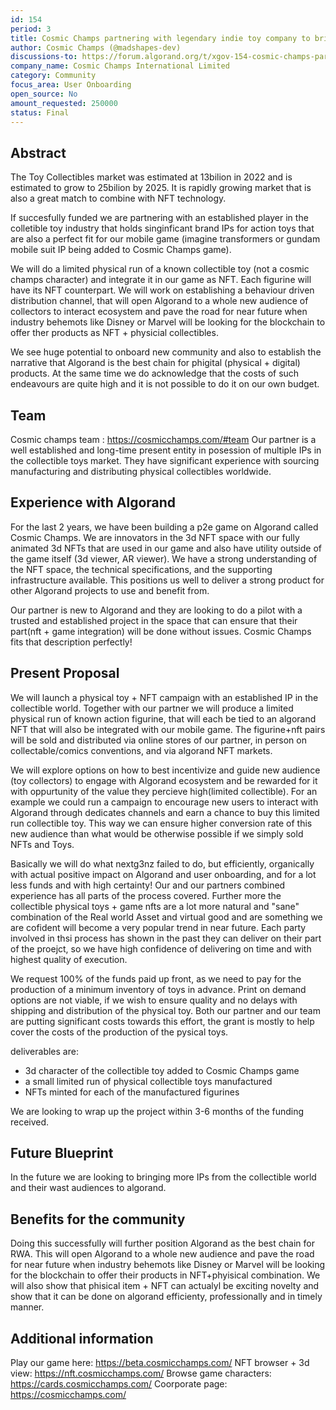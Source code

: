 ```yaml
---
id: 154
period: 3
title: Cosmic Champs partnering with legendary indie toy company to bring physical toy in-game on Algorand
author: Cosmic Champs (@madshapes-dev)
discussions-to: https://forum.algorand.org/t/xgov-154-cosmic-champs-partnering-with-legendary-indie-toy-company-to-bring-physical-toys-in-game-on-algorand
company_name: Cosmic Champs International Limited
category: Community
focus_area: User Onboarding
open_source: No
amount_requested: 250000
status: Final
---
```


## Abstract
The Toy Collectibles market was estimated at 13bilion in 2022 and is estimated to grow to 25bilion by 2025. It is rapidly growing market that is also a great match to combine with NFT technology.

If succesfully funded we are partnering with an established player in the colletible toy industry that holds singinficant brand IPs for action toys that are also a perfect fit for our mobile game (imagine transformers or gundam mobile suit IP being added to Cosmic Champs game).

We will do a limited physical run of a known collectible toy (not a cosmic champs character) and integrate it in our game as NFT. Each figurine will have its NFT counterpart. We will work on establishing a behaviour driven distribution channel, that will open Algorand to a whole new audience of collectors to interact ecosystem and pave the road for near future when industry behemots like Disney or Marvel will be looking for the blockchain to offer ther products as NFT + physicial collectibles.

We see huge potential to onboard new community and also to establish the narrative that Algorand is the best chain for phigital (physical + digital) products. At the same time we do acknowledge that the costs of such endeavours are quite high and it is not possible to do it on our own budget.

## Team
Cosmic champs team : <a href="https://cosmicchamps.com/#team" target="_blank">https://cosmicchamps.com/#team</a>
Our partner is a well established and long-time present entity in posession of multiple IPs in the collectible toys market. They have significant experience with sourcing manufacturing and distributing physical collectibles worldwide.

## Experience with Algorand
For the last 2 years, we have been building a p2e game on Algorand called Cosmic Champs. We are innovators in the 3d NFT space with our fully animated 3d NFTs that are used in our game and also have utility outside of the game itself (3d viewer, AR viewer).
We have a strong understanding of the NFT space, the technical specifications, and the supporting infrastructure available. This positions us well to deliver a strong product for other Algorand projects to use and benefit from.

Our partner is new to Algorand and they are looking to do a pilot with a trusted and established project in the space that can ensure that their part(nft + game integration) will be done without issues. Cosmic Champs fits that description perfectly!

## Present Proposal
We will launch a physical toy + NFT campaign with an established IP in the collectible world. Together with our partner we will produce a limited physical run of known action figurine, that will each be tied to an algorand NFT that will also be integrated with our mobile game. The figurine+nft pairs will be sold and distributed via online stores of our partner, in person on collectable/comics conventions, and via algorand NFT markets.

We will explore options on how to best incentivize and guide new audience (toy collectors) to engage with Algorand ecosystem and be rewarded for it with oppurtunity of the value they percieve high(limited collectible). For an example we could run a campaign to encourage new users to interact with Algorand through dedicates channels and earn a chance to buy this limited run collectible toy. This way we can ensure higher conversion rate of this new audience than what would be otherwise possible if we simply sold NFTs and Toys.

Basically we will do what nextg3nz failed to do, but efficiently, organically with actual positive impact on Algorand and user onboarding, and for a lot less funds and with high certainty! Our and our partners combined experience has all parts of the process covered. Further more the collectible physical toys + game nfts are a lot more natural and "sane" combination of the Real world Asset and virtual good and are something we are cofident will become a very popular trend in near future. Each party involved in thsi process has shown in the past they can deliver on their part of the proejct, so we have high confidence of delivering on time and with highest quality of execution.

We request 100% of the funds paid up front, as we need to pay for the production of a minimum inventory of toys in advance. Print on demand options are not viable, if we wish to ensure quality and no delays with shipping and distribution of the physical toy.
Both our partner and our team are putting significant costs towards this effort, the grant is mostly to help cover the costs of the production of the pysical toys.

deliverables are:
- 3d character of the collectible toy added to Cosmic Champs game
- a small limited run of physical collectible toys manufactured
- NFTs minted for each of the manufactured figurines

We are looking to wrap up the project within 3-6 months of the funding received.


## Future Blueprint
In the future we are looking to bringing more IPs from the collectible world and their wast audiences to algorand.

## Benefits for the community
Doing this successfully will further position Algorand as the best chain for RWA. This will open Algorand to a whole new audience and pave the road for near future when industry behemots like Disney or Marvel will be looking for the blockchain to offer their products in NFT+phyisical  combination.
We will also show that phisical item + NFT can actualyl be exciting novelty and show that it can be done on algorand efficienty, professionally and in timely manner.



## Additional information
Play our game here: <a href="https://beta.cosmicchamps.com/" target="_blank">https://beta.cosmicchamps.com/</a>
NFT browser + 3d view: <a href="https://nft.cosmicchamps.com/" target="_blank">https://nft.cosmicchamps.com/</a>
Browse game characters: <a href="https://cards.cosmicchamps.com/" target="_blank">https://cards.cosmicchamps.com/</a>
Coorporate page: <a href="https://cosmicchamps.com/" target="_blank">https://cosmicchamps.com/</a>
